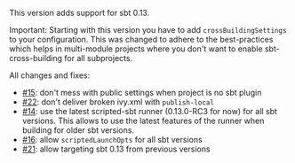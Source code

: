 This version adds support for sbt 0.13.

Important: Starting with this version you have to add `crossBuildingSettings`
to your configuration. This was changed to adhere to the best-practices which
helps in multi-module projects where you don't want to enable sbt-cross-building
for all subprojects.

All changes and fixes:

  * [#15][]: don't mess with public settings when project is no sbt plugin
  * [#22][]: don't deliver broken ivy.xml with `publish-local`
  * [#14][]: use the latest scripted-sbt runner (0.13.0-RC3 for now) for all sbt versions. This
    allows to use the latest features of the runner when building for older sbt versions.
  * [#16][]: allow `scriptedLaunchOpts` for all sbt versions
  * [#21][]: allow targeting sbt 0.13 from previous versions

[#14]: https://github.com/jrudolph/sbt-cross-building/issues/14
[#15]: https://github.com/jrudolph/sbt-cross-building/issues/15
[#16]: https://github.com/jrudolph/sbt-cross-building/issues/16
[#21]: https://github.com/jrudolph/sbt-cross-building/issues/21
[#22]: https://github.com/jrudolph/sbt-cross-building/issues/22
